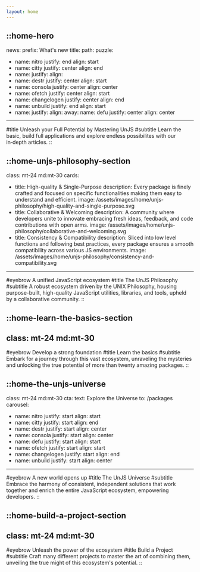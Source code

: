 ```yaml
---
layout: home
---
```


::home-hero
---
news:
  prefix: What's new
  title:
  path:
puzzle:
  - name: nitro
    justify: end
    align: start
  - name: citty
    justify: center
    align: end
  - name:
    justify:
    align:
  - name: destr
    justify: center
    align: start
  - name: consola
    justify: center
    align: center
  - name: ofetch
    justify: center
    align: start
  - name: changelogen
    justify: center
    align: end
  - name: unbuild
    justify: end
    align: start
  - name:
    justify:
    align:
away:
  name: defu
  justify: center
  align: center
---
#title
Unleash your Full Potential by Mastering UnJS
#subtitle
Learn the basic, build full applications and explore endless possibilites with our in‑depth articles.
::

::home-unjs-philosophy-section
---
class: mt-24 md:mt-30
cards:
  - title: High-quality & Single-Purpose
    description: Every package is finely crafted and focused on specific functionalities making them easy to understand and efficient.
    image: /assets/images/home/unjs-philosophy/high-quality-and-single-purpose.svg
  - title: Collaborative & Welcoming
    description: A community where developers unite to innovate embracing fresh ideas, feedback, and code contributions with open arms.
    image: /assets/images/home/unjs-philosophy/collaborative-and-welcoming.svg
  - title: Consistency & Compatibility
    description: Sliced into low level functions and following best practices, every package ensures a smooth compatibility across various JS environments.
    image: /assets/images/home/unjs-philosophy/consistency-and-compatibility.svg
---
#eyebrow
A unified JavaScript ecosystem
#title
The UnJS Philosophy
#subtitle
A robust ecosystem driven by the UNIX Philosophy, housing purpose-built, high-quality JavaScript utilities, libraries, and tools, upheld by a collaborative community.
::

::home-learn-the-basics-section
---
class: mt-24 md:mt-30
---
#eyebrow
Develop a strong foundation
#title
Learn the basics
#subtitle
Embark for a journey through this vast ecosystem, unraveling the mysteries and unlocking the true potential of more than twenty amazing packages.
::


::home-the-unjs-universe
---
class: mt-24 md:mt-30
cta:
  text: Explore the Universe
  to: /packages
carousel:
  - name: nitro
    justify: start
    align: start
  - name: citty
    justify: start
    align: end
  - name: destr
    justify: start
    align: center
  - name: consola
    justify: start
    align: center
  - name: defu
    justify: start
    align: start
  - name: ofetch
    justify: start
    align: start
  - name: changelogen
    justify: start
    align: end
  - name: unbuild
    justify: start
    align: center
---
#eyebrow
A new world opens up
#title
The UnJS Universe
#subtitle
Embrace the harmony of consistent, independent solutions that work together and enrich the entire JavaScript ecosystem, empowering developers.
::

::home-build-a-project-section
---
class: mt-24 md:mt-30
---
#eyebrow
Unleash the power of the ecosystem
#title
Build a Project
#subtitle
Craft many different projects to master the art of combining them, unveiling the true might of this ecosystem's potential.
::
